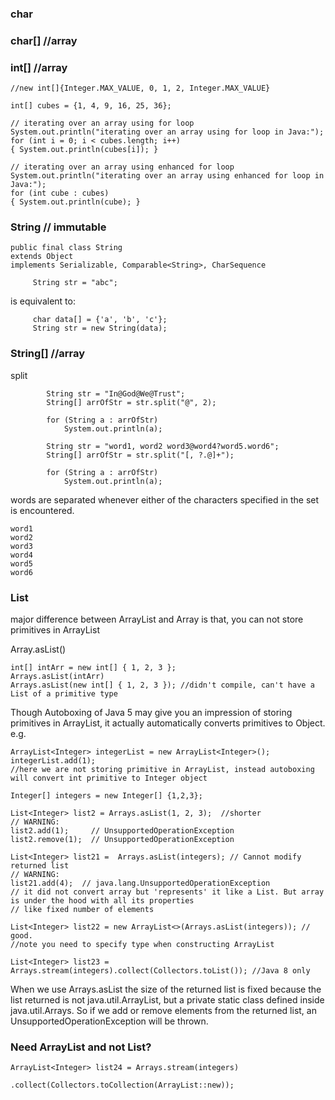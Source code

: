 ### char

### char[]  //array

### int[]   //array

```
//new int[]{Integer.MAX_VALUE, 0, 1, 2, Integer.MAX_VALUE}

int[] cubes = {1, 4, 9, 16, 25, 36}; 

// iterating over an array using for loop 
System.out.println("iterating over an array using for loop in Java:"); 
for (int i = 0; i < cubes.length; i++) 
{ System.out.println(cubes[i]); } 

// iterating over an array using enhanced for loop 
System.out.println("iterating over an array using enhanced for loop in Java:"); 
for (int cube : cubes) 
{ System.out.println(cube); }

```

### String  // immutable 

```
public final class String
extends Object
implements Serializable, Comparable<String>, CharSequence
```

```
     String str = "abc";
```
is equivalent to:
```
     char data[] = {'a', 'b', 'c'};
     String str = new String(data);
```

### String[]  //array

split
```
        String str = "In@God@We@Trust"; 
        String[] arrOfStr = str.split("@", 2); 
  
        for (String a : arrOfStr) 
            System.out.println(a); 
``` 

```
        String str = "word1, word2 word3@word4?word5.word6"; 
        String[] arrOfStr = str.split("[, ?.@]+"); 
  
        for (String a : arrOfStr) 
            System.out.println(a);
```
words are separated whenever either of the characters specified in the set is encountered.
```
word1
word2
word3
word4
word5
word6
```

### List
major difference between ArrayList and Array is that, you can not store primitives in ArrayList

Array.asList()

```
int[] intArr = new int[] { 1, 2, 3 };
Arrays.asList(intArr)
Arrays.asList(new int[] { 1, 2, 3 }); //didn't compile, can't have a List of a primitive type
```
Though Autoboxing of Java 5 may give you an impression of storing primitives in ArrayList, 
it actually automatically converts primitives to Object. e.g.

```
ArrayList<Integer> integerList = new ArrayList<Integer>();
integerList.add(1); 
//here we are not storing primitive in ArrayList, instead autoboxing will convert int primitive to Integer object
```


```
Integer[] integers = new Integer[] {1,2,3};

List<Integer> list2 = Arrays.asList(1, 2, 3);  //shorter
// WARNING:
list2.add(1);     // UnsupportedOperationException
list2.remove(1);  // UnsupportedOperationException

List<Integer> list21 =  Arrays.asList(integers); // Cannot modify returned list
// WARNING:
list21.add(4);  // java.lang.UnsupportedOperationException
// it did not convert array but 'represents' it like a List. But array is under the hood with all its properties 
// like fixed number of elements

List<Integer> list22 = new ArrayList<>(Arrays.asList(integers)); // good. 
//note you need to specify type when constructing ArrayList

List<Integer> list23 = Arrays.stream(integers).collect(Collectors.toList()); //Java 8 only
```
When we use Arrays.asList the size of the returned list is fixed because the list returned is not java.util.ArrayList, 
but a private static class defined inside java.util.Arrays. 
So if we add or remove elements from the returned list, an UnsupportedOperationException will be thrown.

### Need ArrayList and not List?

```
ArrayList<Integer> list24 = Arrays.stream(integers)
                          .collect(Collectors.toCollection(ArrayList::new));
```                          
